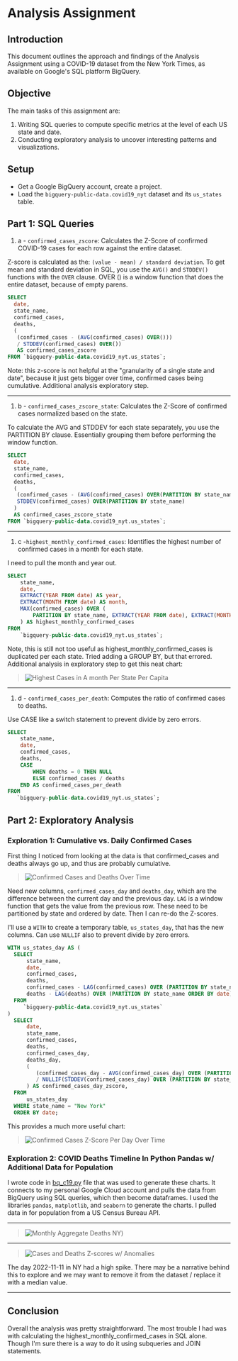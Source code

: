 # Analysis Assignment

## Introduction

This document outlines the approach and findings of the Analysis Assignment using a COVID-19 dataset from the New York Times, as available on Google's SQL platform BigQuery.

## Objective

The main tasks of this assignment are:

1. Writing SQL queries to compute specific metrics at the level of each US state and date.
2. Conducting exploratory analysis to uncover interesting patterns and visualizations.

## Setup

- Get a Google BigQuery account, create a project.
- Load the `bigquery-public-data.covid19_nyt` dataset and its `us_states` table.

## Part 1: SQL Queries

1. a - `confirmed_cases_zscore`: Calculates the Z-Score of confirmed COVID-19 cases for each row against the entire dataset.

Z-score is calculated as the: `(value - mean) / standard deviation`. To get mean and standard deviation in SQL, you use the `AVG()` and `STDDEV()` functions with the `OVER` clause. OVER () is a window function that does the entire dataset, because of empty parens.

```sql
SELECT 
  date, 
  state_name, 
  confirmed_cases, 
  deaths,
  (
   (confirmed_cases - (AVG(confirmed_cases) OVER())) 
   / STDDEV(confirmed_cases) OVER()) 
   AS confirmed_cases_zscore
FROM `bigquery-public-data.covid19_nyt.us_states`;
```

Note: this z-score is not helpful at the "granularity of a single state and date", because it just gets bigger over time, confirmed cases being cumulative. Additional analysis exploratory step.

------
   
1. b - `confirmed_cases_zscore_state`: Calculates the Z-Score of confirmed cases normalized based on the state.

To calculate the AVG and STDDEV for each state separately, you use the PARTITION BY clause. Essentially grouping them before performing the window function.

```sql
SELECT 
  date, 
  state_name, 
  confirmed_cases, 
  deaths,
  (
   (confirmed_cases - (AVG(confirmed_cases) OVER(PARTITION BY state_name))) / 
   STDDEV(confirmed_cases) OVER(PARTITION BY state_name)
  )
  AS confirmed_cases_zscore_state
FROM `bigquery-public-data.covid19_nyt.us_states`;
```

------
   
1. c -`highest_monthly_confirmed_cases`: Identifies the highest number of confirmed cases in a month for each state.

I need to pull the month and year out.
   
```sql
SELECT
    state_name,
    date,
    EXTRACT(YEAR FROM date) AS year,
    EXTRACT(MONTH FROM date) AS month,
    MAX(confirmed_cases) OVER (
        PARTITION BY state_name, EXTRACT(YEAR FROM date), EXTRACT(MONTH FROM date)
    ) AS highest_monthly_confirmed_cases
FROM 
    `bigquery-public-data.covid19_nyt.us_states`;
```

Note, this is still not too useful as highest_monthly_confirmed_cases is duplicated per each state. Tried adding a GROUP BY, but that errored. Additional analysis in exploratory step to get this neat chart:

> ![Highest Cases in A month Per State Per Capita](img/highest_cases_month_state.png)

------

1. d - `confirmed_cases_per_death`: Computes the ratio of confirmed cases to deaths.

Use CASE like a switch statement to prevent divide by zero errors.

```sql
SELECT
    state_name,
    date,
    confirmed_cases,
    deaths,
    CASE 
        WHEN deaths = 0 THEN NULL
        ELSE confirmed_cases / deaths
    END AS confirmed_cases_per_death
FROM
   `bigquery-public-data.covid19_nyt.us_states`;
```

## Part 2: Exploratory Analysis

### Exploration 1: Cumulative vs. Daily Confirmed Cases

First thing I noticed from looking at the data is that confirmed_cases and deaths always go up, and thus are probably cumulative.

> ![Confirmed Cases and Deaths Over Time](img/time1.png)

Need new columns, `confirmed_cases_day` and `deaths_day`, which are the difference between the current day and the previous day. `LAG` is a window function that gets the value from the previous row. These need to be partitioned by state and ordered by date. Then I can re-do the Z-scores.

I'll use a `WITH` to create a temporary table, `us_states_day`, that has the new columns. Can use `NULLIF` also to prevent divide by zero errors.


```sql
WITH us_states_day AS (
  SELECT
      state_name,
      date,
      confirmed_cases,
      deaths,
      confirmed_cases - LAG(confirmed_cases) OVER (PARTITION BY state_name ORDER BY date) AS confirmed_cases_day,
      deaths - LAG(deaths) OVER (PARTITION BY state_name ORDER BY date) AS deaths_day
  FROM
     `bigquery-public-data.covid19_nyt.us_states`
)
  SELECT
      date,
      state_name,
      confirmed_cases,
      deaths,
      confirmed_cases_day,
      deaths_day,
      (
         (confirmed_cases_day - AVG(confirmed_cases_day) OVER (PARTITION BY state_name))
         / NULLIF(STDDEV(confirmed_cases_day) OVER (PARTITION BY state_name), 0)
      ) AS confirmed_cases_day_zscore,
  FROM
      us_states_day
  WHERE state_name = "New York"
  ORDER BY date;
```

This provides a much more useful chart:

> ![Confirmed Cases Z-Score Per Day Over Time](img/time2.png)

### Exploration 2: COVID Deaths Timeline In Python Pandas w/ Additional Data for Population

I wrote code in [bq_c19.py](bq_c19.py) file that was used to generate these charts. It connects to my personal Google Cloud account and pulls the data from BigQuery using SQL queries, which then become dataframes. I used the libraries `pandas`, `matplotlib`, and `seaborn` to generate the charts. I pulled data in for population from a US Census Bureau API.

---

> ![Monthly Aggregate Deaths NY](img/Monthy_deaths_NY.png))

---

> ![Cases and Deaths Z-scores w/ Anomalies](img/Cases_deaths_Zscore_anomaly.png)

The day 2022-11-11 in NY had a high spike. There may be a narrative behind this to explore and we may want to remove it from the dataset / replace it with a median value.

---

## Conclusion

Overall the analysis was pretty straightforward. The most trouble I had was with calculating the highest_monthly_confirmed_cases in SQL alone. Though I'm sure there is a way to do it using subqueries and JOIN statements.